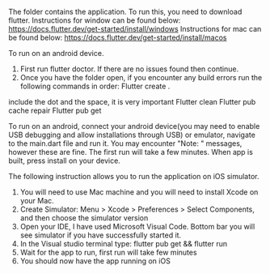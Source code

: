 The folder contains the application. To run this, you need to download flutter.
Instructions for window can be found below:
https://docs.flutter.dev/get-started/install/windows
Instructions for mac can be found below:
https://docs.flutter.dev/get-started/install/macos

To run on an android device.
1. First run flutter doctor. If there are no issues found then continue.
2. Once you have the folder open, if you encounter any build errors run the following commands in order:
Flutter create .
 
include the dot and the space, it is very important
Flutter clean
Flutter pub cache repair
Flutter pub get

To run on an android, connect your android device(you may need to enable USB debugging and
allow installations through USB) or emulator, navigate to the main.dart file and run it.
You may encounter "Note: " messages, however these are fine.
The first run will take a few minutes.
When app is built, press install on your device.

The following instruction allows you to run the application on iOS simulator.

1. You will need to use Mac machine and you will need to install Xcode on your Mac.
2. Create Simulator:
Menu > Xcode > Preferences > Select Components, and then choose the simulator version 
3. Open your IDE, I have used Microsoft Visual Code. Bottom bar you will see simulator if you have successfully started it.
4. In the Visual studio terminal type: flutter pub get && flutter run
5. Wait for the app to run, first run will take few minutes
6. You should now have the app running on iOS
